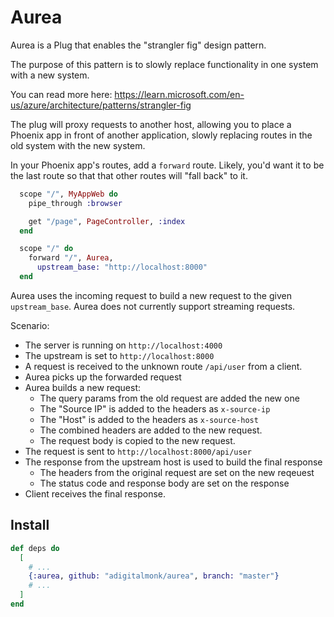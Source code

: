 # Aurea

Aurea is a Plug that enables the "strangler fig" design pattern.

The purpose of this pattern is to slowly replace functionality in one system with a new system.

You can read more here: <https://learn.microsoft.com/en-us/azure/architecture/patterns/strangler-fig>

The plug will proxy requests to another host, allowing you to place a Phoenix app in front of
another application, slowly replacing routes in the old system with the new system.

In your Phoenix app's routes, add a `forward` route.
Likely, you'd want it to be the last route so that that other routes will "fall back" to it.

```elixir
  scope "/", MyAppWeb do
    pipe_through :browser

    get "/page", PageController, :index
  end

  scope "/" do
    forward "/", Aurea,
      upstream_base: "http://localhost:8000"
  end
```

Aurea uses the incoming request to build a new request to the given `upstream_base`.
 Aurea does not currently support streaming requests.

Scenario:
- The server is running on `http://localhost:4000`
- The upstream is set to `http://localhost:8000`
- A request is received to the unknown route `/api/user` from a client.
- Aurea picks up the forwarded request
- Aurea builds a new request:
  - The query params from the old request are added the new one
  - The "Source IP" is added to the headers as `x-source-ip`
  - The "Host" is added to the headers as `x-source-host`
  - The combined headers are added to the new request.
  - The request body is copied to the new request.
- The request is sent to `http://localhost:8000/api/user`
- The response from the upstream host is used to build the final response
  - The headers from the original request are set on the new reqeuest
  - The status code and response body are set on the response
- Client receives the final response.

## Install

```elixir
def deps do
  [
    # ...
    {:aurea, github: "adigitalmonk/aurea", branch: "master"}
    # ...
  ]
end
```
